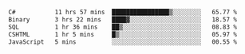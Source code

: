 <!--START_SECTION:waka-->

```txt
C#           11 hrs 57 mins  ████████████████▒░░░░░░░░   65.77 %
Binary       3 hrs 22 mins   ████▓░░░░░░░░░░░░░░░░░░░░   18.57 %
SQL          1 hr 36 mins    ██▒░░░░░░░░░░░░░░░░░░░░░░   08.83 %
CSHTML       1 hr 5 mins     █▒░░░░░░░░░░░░░░░░░░░░░░░   05.97 %
JavaScript   5 mins          ░░░░░░░░░░░░░░░░░░░░░░░░░   00.55 %
```

<!--END_SECTION:waka-->
